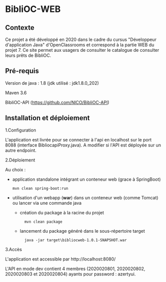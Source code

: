 # BibliOC-WEB

## Contexte
Ce projet a été développé en 2020 dans le cadre du cursus "Développeur d'application Java" d'OpenClassrooms et correspond à la partie WEB du projet 7.
Ce site permet aux usagers de consulter le catalogue de consulter leurs prêts de BibliOC.

## Pré-requis
Version de java : 1.8 (jdk utilisé : jdk1.8.0_202)
 
Maven 3.6

BibliOC-API (https://github.com/NlCO/BibliOC-API) 

## Installation et déploiement
1.Configuration

L'application est livrée pour se connecter à l'api en localhost sur le port 8088 (interface BibliocapiProxy.java).
A modifier si l'API est déployée sur un autre endpoint.

  
2.Déploiement

Au choix :

  * application standalone intégrant un conteneur web (grace à SpringBoot)
  
        mvn clean spring-boot:run
    
  * utilisation d'un webapp (**war**) dans un conteneur web (comme Tomcat) ou lancer via une commande java
    - création du package à la racine du projet 
     
            mvn clean package
          
    - lancement du package généré dans le sous-répertoire target
     
            java -jar target\bibliocweb-1.0.1-SNAPSHOT.war

3.Accès

L'application est accessible par http://localhost:8080/

L'API en mode dev contient 4 membres (2020020801, 2020020802, 2020020803 et 2020020804) ayants pour password : azertyui. 